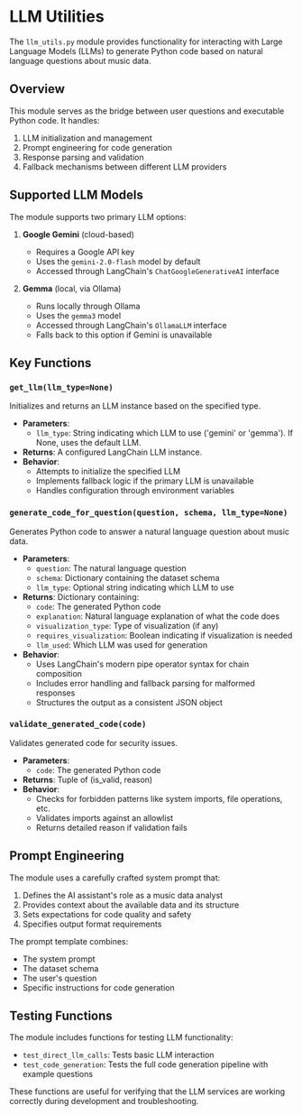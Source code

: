 # LLM Utilities

The `llm_utils.py` module provides functionality for interacting with Large Language Models (LLMs) to generate Python code based on natural language questions about music data.

## Overview

This module serves as the bridge between user questions and executable Python code. It handles:

1. LLM initialization and management
2. Prompt engineering for code generation
3. Response parsing and validation
4. Fallback mechanisms between different LLM providers

## Supported LLM Models

The module supports two primary LLM options:

1. **Google Gemini** (cloud-based)
   - Requires a Google API key
   - Uses the `gemini-2.0-flash` model by default
   - Accessed through LangChain's `ChatGoogleGenerativeAI` interface

2. **Gemma** (local, via Ollama)
   - Runs locally through Ollama
   - Uses the `gemma3` model
   - Accessed through LangChain's `OllamaLLM` interface
   - Falls back to this option if Gemini is unavailable

## Key Functions

### `get_llm(llm_type=None)`

Initializes and returns an LLM instance based on the specified type.

- **Parameters**:
  - `llm_type`: String indicating which LLM to use ('gemini' or 'gemma'). If None, uses the default LLM.
- **Returns**: A configured LangChain LLM instance.
- **Behavior**:
  - Attempts to initialize the specified LLM
  - Implements fallback logic if the primary LLM is unavailable
  - Handles configuration through environment variables

### `generate_code_for_question(question, schema, llm_type=None)`

Generates Python code to answer a natural language question about music data.

- **Parameters**:
  - `question`: The natural language question
  - `schema`: Dictionary containing the dataset schema
  - `llm_type`: Optional string indicating which LLM to use
- **Returns**: Dictionary containing:
  - `code`: The generated Python code
  - `explanation`: Natural language explanation of what the code does
  - `visualization_type`: Type of visualization (if any)
  - `requires_visualization`: Boolean indicating if visualization is needed
  - `llm_used`: Which LLM was used for generation
- **Behavior**:
  - Uses LangChain's modern pipe operator syntax for chain composition
  - Includes error handling and fallback parsing for malformed responses
  - Structures the output as a consistent JSON object

### `validate_generated_code(code)`

Validates generated code for security issues.

- **Parameters**:
  - `code`: The generated Python code
- **Returns**: Tuple of (is_valid, reason)
- **Behavior**:
  - Checks for forbidden patterns like system imports, file operations, etc.
  - Validates imports against an allowlist
  - Returns detailed reason if validation fails

## Prompt Engineering

The module uses a carefully crafted system prompt that:

1. Defines the AI assistant's role as a music data analyst
2. Provides context about the available data and its structure
3. Sets expectations for code quality and safety
4. Specifies output format requirements

The prompt template combines:
- The system prompt
- The dataset schema
- The user's question
- Specific instructions for code generation

## Testing Functions

The module includes functions for testing LLM functionality:

- `test_direct_llm_calls`: Tests basic LLM interaction
- `test_code_generation`: Tests the full code generation pipeline with example questions

These functions are useful for verifying that the LLM services are working correctly during development and troubleshooting.
